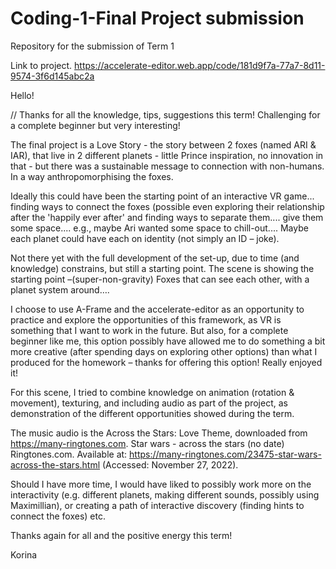 # Coding-1-Final Project submission
Repository for the submission of Term 1 

Link to project. https://accelerate-editor.web.app/code/181d9f7a-77a7-8d11-9574-3f6d145abc2a


Hello! 

// Thanks for all the knowledge, tips, suggestions this term! Challenging for a complete beginner but very interesting! 

The final project is a Love Story - the story between 2 foxes (named ARI & IAR), that live in 2 different planets - little Prince inspiration, no innovation in that - but there was a sustainable message to connection with non-humans. In a way anthropomorphising the foxes. 

Ideally this could have been the starting point of an interactive VR game... finding ways to connect the foxes (possible even exploring their relationship after the 'happily ever after' and finding ways to separate them.... give them some space.... e.g., maybe Ari wanted some space to chill-out.... Maybe each planet could have each on identity (not simply an ID – joke).

Not there yet with the full development of the set-up, due to time (and knowledge) constrains, but still a starting point.  The scene is showing the starting point –(super-non-gravity) Foxes that can see each other, with a planet system around…. 

I choose to use A-Frame and the accelerate-editor as an opportunity to practice and explore the opportunities of this framework, as VR is something that I want to work in the future. But also, for a complete beginner like me, this option possibly have allowed me to do something a bit more creative (after spending days on exploring other options) than what I produced for the homework – thanks for offering this option! Really enjoyed it! 

For this scene, I tried to combine knowledge on animation (rotation & movement), texturing, and including audio as part of the project, as demonstration of the different opportunities showed during the term. 


The music audio is the Across the Stars: Love Theme, downloaded from https://many-ringtones.com. 
Star wars - across the stars (no date) Ringtones.com. Available at: https://many-ringtones.com/23475-star-wars-across-the-stars.html (Accessed: November 27, 2022). 

Should I have more time, I would have liked to possibly work more on the interactivity (e.g. different planets, making different sounds, possibly using Maximillian), or creating a path of interactive discovery (finding hints to connect the foxes) etc. 

Thanks again for all and the positive energy this term! 

Korina 


